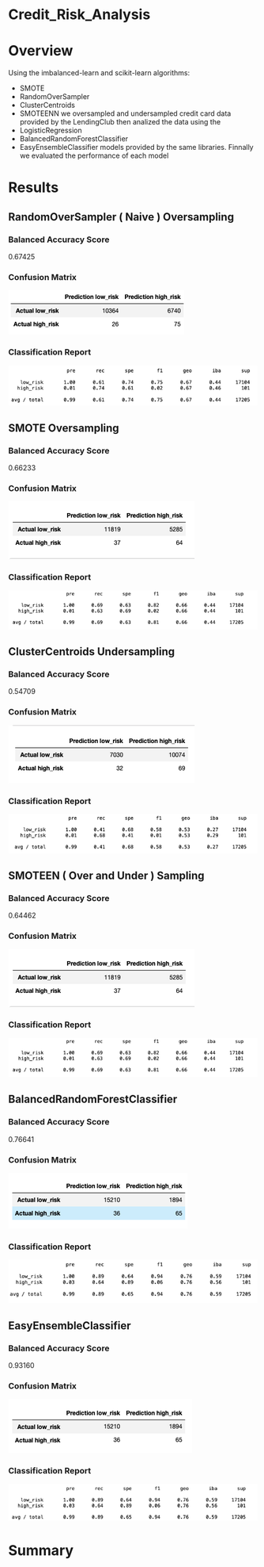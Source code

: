# Credit_Risk_Analysis

# Overview

Using the imbalanced-learn and scikit-learn algorithms: 
- SMOTE
- RandomOverSampler
- ClusterCentroids
- SMOTEENN 
we oversampled and undersampled credit card data provided by the LendingClub then analized the data using the
- LogisticRegression
- BalancedRandomForestClassifier
- EasyEnsembleClassifier 
models provided by the same libraries. Finnally we evaluated the performance of each model

# Results

## RandomOverSampler ( Naive ) Oversampling

### Balanced Accuracy Score
0.67425

### Confusion Matrix
![alt-text](https://github.com/sebcampos/Credit_Risk_Analysis/blob/master/images/naive_conf.png?raw=True)
### Classification Report
![alt-text](https://github.com/sebcampos/Credit_Risk_Analysis/blob/master/images/naive_class.png?raw=True)

## SMOTE Oversampling

### Balanced Accuracy Score
0.66233
### Confusion Matrix
![alt-text](https://github.com/sebcampos/Credit_Risk_Analysis/blob/master/images/smote_conf.png?raw=True)
### Classification Report
![alt-text](https://github.com/sebcampos/Credit_Risk_Analysis/blob/master/images/smote_class.png?raw=True)
## ClusterCentroids Undersampling

### Balanced Accuracy Score
0.54709

### Confusion Matrix
![alt-text](https://github.com/sebcampos/Credit_Risk_Analysis/blob/master/images/cluster_conf.png?raw=True)
### Classification Report
![alt-text](https://github.com/sebcampos/Credit_Risk_Analysis/blob/master/images/cluster_class.png?raw=True)
## SMOTEEN ( Over and Under ) Sampling

### Balanced Accuracy Score
0.64462

### Confusion Matrix
![alt-text](https://github.com/sebcampos/Credit_Risk_Analysis/blob/master/images/smote_conf.png?raw=True)
### Classification Report
![alt-text](https://github.com/sebcampos/Credit_Risk_Analysis/blob/master/images/smote_class.png?raw=True)
## BalancedRandomForestClassifier

### Balanced Accuracy Score
0.76641

### Confusion Matrix
![alt-text](https://github.com/sebcampos/Credit_Risk_Analysis/blob/master/images/BRF_conf.png?raw=True)
### Classification Report
![alt-text](https://github.com/sebcampos/Credit_Risk_Analysis/blob/master/images/BRF_class.png?raw=True)

## EasyEnsembleClassifier

### Balanced Accuracy Score
0.93160

### Confusion Matrix
![alt-text](https://github.com/sebcampos/Credit_Risk_Analysis/blob/master/images/EEC_conf.png?raw=True)

### Classification Report
![alt-text](https://github.com/sebcampos/Credit_Risk_Analysis/blob/master/images/EEC_class.png?raw=True)

# Summary